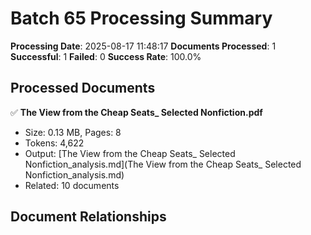# Batch 65 Processing Summary

**Processing Date**: 2025-08-17 11:48:17
**Documents Processed**: 1
**Successful**: 1
**Failed**: 0
**Success Rate**: 100.0%

## Processed Documents

✅ **The View from the Cheap Seats_ Selected Nonfiction.pdf**
   - Size: 0.13 MB, Pages: 8
   - Tokens: 4,622
   - Output: [The View from the Cheap Seats_ Selected Nonfiction_analysis.md](The View from the Cheap Seats_ Selected Nonfiction_analysis.md)
   - Related: 10 documents

## Document Relationships
